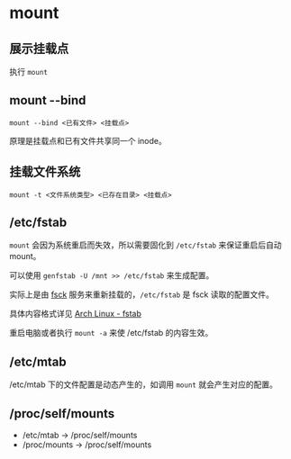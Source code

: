 # mount

## 展示挂载点

执行 `mount`

## mount --bind

`mount --bind <已有文件> <挂载点>`

原理是挂载点和已有文件共享同一个 inode。

## 挂载文件系统

`mount -t <文件系统类型> <已存在目录> <挂载点>`

## /etc/fstab

`mount` 会因为系统重启而失效，所以需要固化到 `/etc/fstab` 来保证重启后自动 mount。

可以使用 `genfstab -U /mnt >> /etc/fstab` 来生成配置。

实际上是由 [fsck](https://wiki.archlinux.org/index.php/Fsck) 服务来重新挂载的，`/etc/fstab` 是 fsck 读取的配置文件。

具体内容格式详见 [Arch Linux - fstab](https://wiki.archlinux.org/index.php/Fstab_(%E7%AE%80%E4%BD%93%E4%B8%AD%E6%96%87))

重启电脑或者执行 `mount -a` 来使 /etc/fstab 的内容生效。

## /etc/mtab

/etc/mtab 下的文件配置是动态产生的，如调用 `mount` 就会产生对应的配置。

## /proc/self/mounts

- /etc/mtab -> /proc/self/mounts
- /proc/mounts -> /proc/self/mounts
